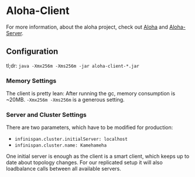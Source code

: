 # Aloha-Client

For more information, about the aloha project, check out 
[Aloha](https://github.com/zalora/aloha "Aloha") and 
[Aloha-Server](https://github.com/zalora/aloha-server "Aloha-Server").

## Configuration

tl;dr: `java -Xmx256m -Xms256m -jar aloha-client-*.jar`

### Memory Settings

The client is pretty lean: After running the gc, memory consumption is ~20MB. `-Xmx256m -Xms256m` is a generous setting.

### Server and Cluster Settings

There are two parameters, which have to be modified for production: 

- `infinispan.cluster.initialServer: localhost`
- `infinispan.cluster.name: Kamehameha`

One initial server is enough as the client is a smart client, which keeps up to date about topology changes. For our
replicated setup it will also loadbalance calls between all available servers.